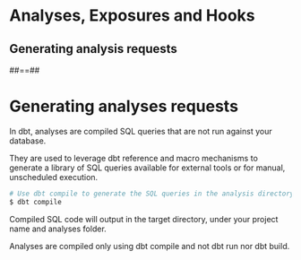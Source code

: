<!-- .slide: class="transition"-->

# Analyses, Exposures and Hooks

## Generating analysis requests

##==##

# Generating analyses requests

In dbt, analyses are compiled SQL queries that are not run against your database.

They are used to leverage dbt reference and macro mechanisms to generate a library of SQL queries available for external tools or for manual, unscheduled execution.

```bash
# Use dbt compile to generate the SQL queries in the analysis directory
$ dbt compile
```

Compiled SQL code will output in the target directory, under your project name and analyses folder.

Analyses are compiled only using dbt compile and not dbt run nor dbt build.

<!-- .element: class="admonition important" -->
